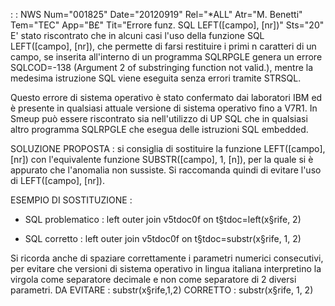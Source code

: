  :  : NWS Num="001825" Date="20120919" Rel="*ALL" Atr="M. Benetti" Tem="TEC" App="B£" Tit="Errore funz. SQL LEFT([campo], [nr])" Sts="20"
E' stato riscontrato che in alcuni casi l'uso della funzione SQL LEFT([campo], [nr]), che permette di farsi restituire i primi n caratteri di un campo, se inserita all'interno di un programma SQLRPGLE genera un errore SQLCOD=-138 (Argument 2 of substringing function not valid.),
mentre la medesima istruzione SQL viene eseguita senza errori tramite STRSQL.

Questo errore di sistema operativo è stato confermato dai laboratori IBM ed è presente in qualsiasi
attuale versione di sistema operativo fino a V7R1.
In Smeup può essere riscontrato sia nell'utilizzo di UP SQL che in qualsiasi altro programma SQLRPGLE che esegua delle istruzioni SQL embedded.

SOLUZIONE PROPOSTA : 
si consiglia di sostituire la funzione LEFT([campo], [nr]) con l'equivalente funzione SUBSTR([campo], 1, [n]), per la quale si è appurato che l'anomalia non sussiste.
Si raccomanda quindi di evitare l'uso di LEFT([campo], [nr]).

ESEMPIO DI SOSTITUZIONE : 
- SQL problematico : 
left outer join v5tdoc0f on t§tdoc=left(x§rife, 2)

- SQL corretto : 
left outer join v5tdoc0f on t§tdoc=substr(x§rife, 1, 2)

Si ricorda anche di spaziare correttamente i parametri numerici consecutivi, per evitare che versioni di sistema operativo in lingua italiana interpretino la virgola come separatore decimale e non come separatore di 2 diversi parametri.
DA EVITARE :  substr(x§rife,1,2)
CORRETTO :  substr(x§rife, 1, 2)
